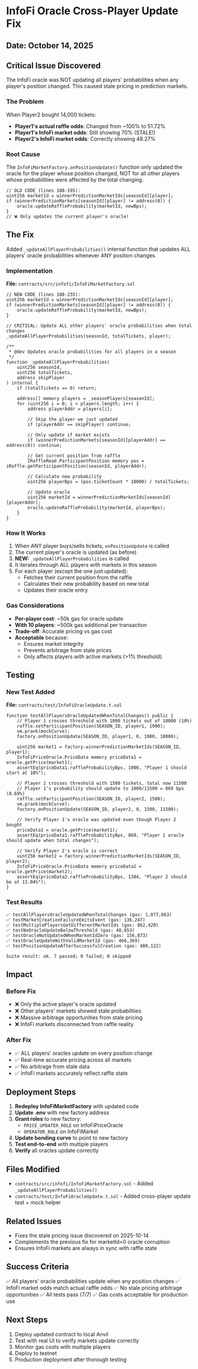 # InfoFi Oracle Cross-Player Update Fix

## Date: October 14, 2025

## Critical Issue Discovered

The InfoFi oracle was NOT updating all players' probabilities when any player's position changed. This caused stale pricing in prediction markets.

### **The Problem**

When Player2 bought 14,000 tickets:
- **Player1's actual raffle odds**: Changed from ~100% to 51.72%
- **Player1's InfoFi market odds**: Still showing 70% (STALE!)
- **Player2's InfoFi market odds**: Correctly showing 48.27%

### **Root Cause**

The `InfoFiMarketFactory.onPositionUpdate()` function only updated the oracle for the player whose position changed, NOT for all other players whose probabilities were affected by the total changing.

```solidity
// OLD CODE (lines 188-195):
uint256 marketId = winnerPredictionMarketIds[seasonId][player];
if (winnerPredictionMarkets[seasonId][player] != address(0)) {
    oracle.updateRaffleProbability(marketId, newBps);
}
// ❌ Only updates the current player's oracle!
```

## The Fix

Added `_updateAllPlayerProbabilities()` internal function that updates ALL players' oracle probabilities whenever ANY position changes.

### **Implementation**

**File:** `contracts/src/infofi/InfoFiMarketFactory.sol`

```solidity
// NEW CODE (lines 188-235):
uint256 marketId = winnerPredictionMarketIds[seasonId][player];
if (winnerPredictionMarkets[seasonId][player] != address(0)) {
    oracle.updateRaffleProbability(marketId, newBps);
}

// CRITICAL: Update ALL other players' oracle probabilities when total changes
_updateAllPlayerProbabilities(seasonId, totalTickets, player);

/**
 * @dev Updates oracle probabilities for all players in a season
 */
function _updateAllPlayerProbabilities(
    uint256 seasonId,
    uint256 totalTickets,
    address skipPlayer
) internal {
    if (totalTickets == 0) return;

    address[] memory players = _seasonPlayers[seasonId];
    for (uint256 i = 0; i < players.length; i++) {
        address playerAddr = players[i];
        
        // Skip the player we just updated
        if (playerAddr == skipPlayer) continue;

        // Only update if market exists
        if (winnerPredictionMarkets[seasonId][playerAddr] == address(0)) continue;

        // Get current position from raffle
        IRaffleRead.ParticipantPosition memory pos = iRaffle.getParticipantPosition(seasonId, playerAddr);
        
        // Calculate new probability
        uint256 playerBps = (pos.ticketCount * 10000) / totalTickets;
        
        // Update oracle
        uint256 marketId = winnerPredictionMarketIds[seasonId][playerAddr];
        oracle.updateRaffleProbability(marketId, playerBps);
    }
}
```

### **How It Works**

1. When ANY player buys/sells tickets, `onPositionUpdate` is called
2. The current player's oracle is updated (as before)
3. **NEW:** `_updateAllPlayerProbabilities` is called
4. It iterates through ALL players with markets in this season
5. For each player (except the one just updated):
   - Fetches their current position from the raffle
   - Calculates their new probability based on new total
   - Updates their oracle entry

### **Gas Considerations**

- **Per-player cost**: ~50k gas for oracle update
- **With 10 players**: ~500k gas additional per transaction
- **Trade-off**: Accurate pricing vs gas cost
- **Acceptable** because:
  - Ensures market integrity
  - Prevents arbitrage from stale prices
  - Only affects players with active markets (>1% threshold)

## Testing

### **New Test Added**

**File:** `contracts/test/InfoFiOracleUpdate.t.sol`

```solidity
function testAllPlayersOracleUpdatedWhenTotalChanges() public {
    // Player 1 crosses threshold with 1000 tickets out of 10000 (10%)
    raffle.setParticipantPosition(SEASON_ID, player1, 1000);
    vm.prank(mockCurve);
    factory.onPositionUpdate(SEASON_ID, player1, 0, 1000, 10000);
    
    uint256 market1 = factory.winnerPredictionMarketIds(SEASON_ID, player1);
    InfoFiPriceOracle.PriceData memory priceData1 = oracle.getPrice(market1);
    assertEq(priceData1.raffleProbabilityBps, 1000, "Player 1 should start at 10%");
    
    // Player 2 crosses threshold with 1500 tickets, total now 11500
    // Player 1's probability should update to 1000/11500 = 869 bps (8.69%)
    raffle.setParticipantPosition(SEASON_ID, player2, 1500);
    vm.prank(mockCurve);
    factory.onPositionUpdate(SEASON_ID, player2, 0, 1500, 11500);
    
    // Verify Player 1's oracle was updated even though Player 2 bought
    priceData1 = oracle.getPrice(market1);
    assertEq(priceData1.raffleProbabilityBps, 869, "Player 1 oracle should update when total changes");
    
    // Verify Player 2's oracle is correct
    uint256 market2 = factory.winnerPredictionMarketIds(SEASON_ID, player2);
    InfoFiPriceOracle.PriceData memory priceData2 = oracle.getPrice(market2);
    assertEq(priceData2.raffleProbabilityBps, 1304, "Player 2 should be at 13.04%");
}
```

### **Test Results**

```
✅ testAllPlayersOracleUpdatedWhenTotalChanges (gas: 1,077,663)
✅ testMarketCreationFailureEmitsEvent (gas: 136,247)
✅ testMultiplePlayersGetDifferentMarketIds (gas: 862,420)
✅ testNoOracleUpdateBelowThreshold (gas: 48,653)
✅ testOracleNotUpdatedWhenMarketIdZero (gas: 156,873)
✅ testOracleUpdateWithValidMarketId (gas: 466,369)
✅ testPositionUpdateAfterSuccessfulCreation (gas: 480,122)

Suite result: ok. 7 passed; 0 failed; 0 skipped
```

## Impact

### **Before Fix**
- ❌ Only the active player's oracle updated
- ❌ Other players' markets showed stale probabilities
- ❌ Massive arbitrage opportunities from stale pricing
- ❌ InfoFi markets disconnected from raffle reality

### **After Fix**
- ✅ ALL players' oracles update on every position change
- ✅ Real-time accurate pricing across all markets
- ✅ No arbitrage from stale data
- ✅ InfoFi markets accurately reflect raffle state

## Deployment Steps

1. **Redeploy InfoFiMarketFactory** with updated code
2. **Update .env** with new factory address
3. **Grant roles** to new factory:
   - `PRICE_UPDATER_ROLE` on InfoFiPriceOracle
   - `OPERATOR_ROLE` on InfoFiMarket
4. **Update bonding curve** to point to new factory
5. **Test end-to-end** with multiple players
6. **Verify** all oracles update correctly

## Files Modified

- `contracts/src/infofi/InfoFiMarketFactory.sol` - Added `_updateAllPlayerProbabilities()`
- `contracts/test/InfoFiOracleUpdate.t.sol` - Added cross-player update test + mock helper

## Related Issues

- Fixes the stale pricing issue discovered on 2025-10-14
- Complements the previous fix for marketId=0 oracle corruption
- Ensures InfoFi markets are always in sync with raffle state

## Success Criteria

✅ All players' oracle probabilities update when any position changes
✅ InfoFi market odds match actual raffle odds
✅ No stale pricing arbitrage opportunities
✅ All tests pass (7/7)
✅ Gas costs acceptable for production use

## Next Steps

1. Deploy updated contract to local Anvil
2. Test with real UI to verify markets update correctly
3. Monitor gas costs with multiple players
4. Deploy to testnet
5. Production deployment after thorough testing
